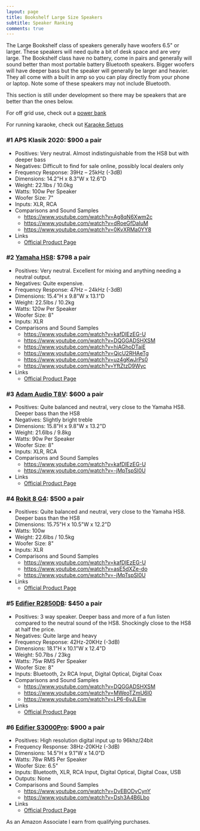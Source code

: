 ```yaml
---
layout: page
title: Bookshelf Large Size Speakers
subtitle: Speaker Ranking
comments: true
---
```


The Large Bookshelf class of speakers generally have woofers 6.5" or larger. These speakers will need quite a bit of desk space and are very large. The Bookshelf class have no battery, come in pairs and generally will sound better than most portable battery Bluetooth speakers. Bigger woofers will have deeper bass but the speaker will generally be larger and heavier. They all come with a built in amp so you can play directly from your phone or laptop. Note some of these speakers may not include Bluetooth.

This section is still under development so there may be speakers that are better than the ones below.

For off grid use, check out a [power bank](/portable-power-stations/)

For running karaoke, check out [Karaoke Setups](/karaoke-setups/)

### #1 APS Klasik 2020: $900 a pair
- Positives: Very neutral. Almost indistinguishable from the HS8 but with deeper bass
- Negatives: Difficult to find for sale online, possibly local dealers only
- Frequency Response: 39Hz – 25kHz (-3dB)
- Dimensions: 14.2"H x 8.3"W x 12.6"D
- Weight: 22.1lbs / 10.0kg
- Watts: 100w Per Speaker
- Woofer Size: 7"
- Inputs: XLR, RCA
- Comparisons and Sound Samples
    - <https://www.youtube.com/watch?v=Ag8qN6Xwm2c>
    - <https://www.youtube.com/watch?v=dRoeGfDaIuM>
    - <https://www.youtube.com/watch?v=0KvXRMa0YY8>
- Links
    - [Official Product Page](https://www.aps-company.com/klasik-2020-en/)

### #2 [Yamaha HS8](https://www.amazon.com/Yamaha-8-Inch-Powered-Studio-Monitor/dp/B08BGC6DRY?crid=27YPFCNGP8C1K&dib=eyJ2IjoiMSJ9.78nVnlYhp8otV-Zfh9l6tKuxmM4nZaxHAnVqiuAs6nFMg1ul8RmyzTouLOPfbVEwuZvy3mXU82B91pTfzqHj7onyK25JPFv3IZH6rnNcqPP4SBrTUzbDnHnWgzI20O5O9bpuy8jXAYl1ahVN_zjVACgBC5g1CD2ZesgfuDmfssnH7_kQZv7g5EsaZqP22K2fqmI8Q-WeKnq5QyGEBZ2-oOz8Ux0PleShwdrz1y2Qn9pwguWOctFovePK8-v4E9HJFjmwBZuHNKfkJF8hRWcVRB_pL00HqrX3GQBmEjxXIRM.WHzP5S8hPjkAGngJfjyuAsAIWdvkS8bwO2AFd0f1dak&dib_tag=se&keywords=yamaha+hs8&qid=1716354856&sprefix=yamaha+hs8%2Caps%2C213&sr=8-3&ufe=app_do%3Aamzn1.fos.1740e8b9-be2d-46a4-a376-9d8efb903409&linkCode=ll1&tag=rankingspea01-20&linkId=70f57a18e2c4412c44cfc243faebe22f&language=en_US&ref_=as_li_ss_tl): $798 a pair
- Positives: Very neutral. Excellent for mixing and anything needing a neutral output.
- Negatives: Quite expensive.
- Frequency Response: 47Hz – 24kHz (-3dB)
- Dimensions: 15.4"H x 9.8"W x 13.1"D
- Weight: 22.5lbs / 10.2kg
- Watts: 120w Per Speaker
- Woofer Size: 8"
- Inputs: XLR
- Comparisons and Sound Samples
    - <https://www.youtube.com/watch?v=kafDlEzEG-U>
    - <https://www.youtube.com/watch?v=DQGGADSHXSM>
    - <https://www.youtube.com/watch?v=hiAGhoDTaiE>
    - <https://www.youtube.com/watch?v=QjcU2RHAeTg>
    - <https://www.youtube.com/watch?v=uz4gKwJrPs0>
    - <https://www.youtube.com/watch?v=YftZtzD9Wyc>
- Links
    - [Official Product Page](https://usa.yamaha.com/products/proaudio/speakers/hs_series/index.html)

### #3 [Adam Audio T8V](https://www.amazon.com/ADAM-Audio-2-Way-Active-Monitor/dp/B087NC73NZ?crid=QTLLH394SR59&dib=eyJ2IjoiMSJ9.1SSiwRS5p2AsDx-q07Xq67AeME7UtIey-HCuui8Wkr86NTJk02VLybms3AGeT-HD3iPytDcd16nDgUyZFhuaDJxtN7-9daWu0R1xHtZecSYitS69NlIjwxREWNU8E1rTe9HdneNdzahaGn-fFBcozA.9hFED7qnmB-mphXNPeTYY2YqYf9iZM4yG5I1fYPoqGU&dib_tag=se&keywords=adam%2Bt8v&qid=1716435671&sprefix=adam%2Bt8%2Caps%2C182&sr=8-1&ufe=app_do%3Aamzn1.fos.1740e8b9-be2d-46a4-a376-9d8efb903409&th=1&linkCode=ll1&tag=rankingspea01-20&linkId=b568df79465094edc9b598e3c61241cd&language=en_US&ref_=as_li_ss_tl): $600 a pair
- Positives: Quite balanced and neutral, very close to the Yamaha HS8. Deeper bass than the HS8
- Negatives: Slightly bright treble
- Dimensions: 15.8"H x 9.8"W x 13.2"D
- Weight: 21.6lbs / 9.8kg
- Watts: 90w Per Speaker
- Woofer Size: 8"
- Inputs: XLR, RCA
- Comparisons and Sound Samples
    - <https://www.youtube.com/watch?v=kafDlEzEG-U>
    - <https://www.youtube.com/watch?v=-jMpTspSl0U>
- Links
    - [Official Product Page](https://www.adam-audio.com/en/t-series/t8v/)

### #4 [Rokit 8 G4](https://www.amazon.com/KRK-RP8-Professional-Powered-Monitor/dp/B07YZQ4JNV?crid=3AKCT5MW3FDVZ&dib=eyJ2IjoiMSJ9.JxEVModU4jzJlDiXP7IkPj5TMc988Wl3cPWTR5OP-iFEtiovLQ7gs2TnwTTp0SCsL7OnQF1kyR3kpdSPUOUil3YwP1lev3c5USWlW_cyLRQs_NLMRVtbBze3ptaBlSaoh1_ef4E0N4BSVnADwzZ0RWxNojuG7eS7dwN50aeXiQJecvoKO9jhMivVTVMwoCKSnF52pv3cW9SmjVZvHdOY-XsxEz4B_L5rNeYlJ_ICdCM1mMIv3nBqjUaYycEmI3oPGMWiI65Yihv5ha-nZvr8R0tK0U_WFs66lSCutAnJP-E.IeoAwMSw5ej_5vVhuq7ndp_8RlOLKp69oa3Lg1FxmTA&dib_tag=se&keywords=rokit%2B8%2Bg4&qid=1716435118&sprefix=rokit%2B8%2Bg%2Caps%2C173&sr=8-1&ufe=app_do%3Aamzn1.fos.1740e8b9-be2d-46a4-a376-9d8efb903409&th=1&linkCode=ll1&tag=rankingspea01-20&linkId=4bbf2b71669c5852b994e5b7772e4881&language=en_US&ref_=as_li_ss_tl): $500 a pair
- Positives: Quite balanced and neutral, very close to the Yamaha HS8. Deeper bass than the HS8
- Dimensions: 15.75"H x 10.5"W x 12.2"D
- Watts: 100w
- Weight: 22.6lbs / 10.5kg
- Woofer Size: 8"
- Inputs: XLR
- Comparisons and Sound Samples
    - <https://www.youtube.com/watch?v=kafDlEzEG-U>
    - <https://www.youtube.com/watch?v=asE5dXZe-do>
    - <https://www.youtube.com/watch?v=-jMpTspSl0U>
- Links
    - [Official Product Page](https://www.krkmusic.com/collections/rokit-series-g4-powered-studio-monitors)

### #5 [Edifier R2850DB](https://www.amazon.com/Edifier-Speakers-Bookshelf-Bluetooth-Wireless/dp/B093PMWPWR?crid=2ZJFSX4ZUZ01C&dib=eyJ2IjoiMSJ9.de2yFr6FmRlhYH7NZoySXoTjelUBqwIlx0ESXI7L2OjUn0wPwYTUl7JtL7_QMuMfT_QkYUEB6fYWnxBSNPQGtA.pQ34j8ztxY8lCitmymNg_qPcszKkurReBmUZC34kn20&dib_tag=se&keywords=edifier+r2750db&qid=1714060740&sprefix=edifer+r27%2Caps%2C291&sr=8-1&ufe=app_do%3Aamzn1.fos.1740e8b9-be2d-46a4-a376-9d8efb903409&linkCode=ll1&tag=rankingspea01-20&linkId=0ecc5d318bb65c2641f35970feae81db&language=en_US&ref_=as_li_ss_tl): $450 a pair
- Positives: 3 way speaker. Deeper bass and more of a fun listen compared to the neutral sound of the HS8. Shockingly close to the HS8 at half the price.
- Negatives: Quite large and heavy
- Frequency Response: 42Hz-20KHz (-3dB)
- Dimensions: 18.1"H x 10.1"W x 12.4"D
- Weight: 50.7lbs / 23kg
- Watts: 75w RMS Per Speaker
- Woofer Size: 8"
- Inputs: Bluetooth, 2x RCA Input, Digital Optical, Digital Coax
- Comparisons and Sound Samples
    - <https://www.youtube.com/watch?v=DQGGADSHXSM>
    - <https://www.youtube.com/watch?v=MWeoTZmU6l0>
    - <https://www.youtube.com/watch?v=LP6-6vJLEiw>
- Links
    - [Official Product Page](https://www.edifier.com/global/p/bookshelf-speakers/r2850db)

### #6 [Edifier S3000Pro](https://www.amazon.com/Edifier-S3000Pro-Audiophile-Active-Speakers/dp/B07NP3CS11?crid=2TNSRXQ8ORPEH&dib=eyJ2IjoiMSJ9.UUJ-vN7p3gsdwqCvlfSj0sFEK7m6un5K4cpD0VFEZfPp9EKtlp7QWElRo0ItTt7v.DoKmHZGR49nfPXwJHkeu8ymd0hKmVB0EL9BrxS3toXU&dib_tag=se&keywords=edifier%2Bs3000mkii&qid=1714000675&sprefix=edifier%2Bs3000%2Caps%2C162&sr=8-3&ufe=app_do%3Aamzn1.fos.1740e8b9-be2d-46a4-a376-9d8efb903409&th=1&linkCode=ll1&tag=rankingspea01-20&linkId=b415ea216015dd583d5cb7193e371be2&language=en_US&ref_=as_li_ss_tl): $900 a pair
- Positives: High resolution digital input up to 96khz/24bit
- Frequency Response: 38Hz-20KHz (-3dB)
- Dimensions: 14.5"H x 9.1"W x 14.0"D
- Watts: 78w RMS Per Speaker
- Woofer Size: 6.5"
- Inputs: Bluetooth, XLR, RCA Input, Digital Optical, Digital Coax, USB
- Outputs: None
- Comparisons and Sound Samples
    - <https://www.youtube.com/watch?v=DvEBODvCynY>
    - <https://www.youtube.com/watch?v=Dsh3A4B6Lbo>
- Links
    - [Official Product Page](https://edifier-online.com/products/edifier-s3000pro-brown)

As an Amazon Associate I earn from qualifying purchases.
